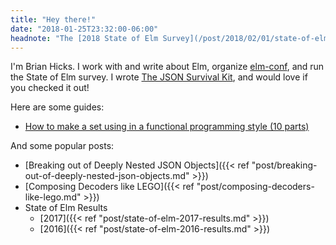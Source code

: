 ```yaml
---
title: "Hey there!"
date: "2018-01-25T23:32:00-06:00"
headnote: "The [2018 State of Elm Survey](/post/2018/02/01/state-of-elm-2018/) is now live!"
---
```


I'm Brian Hicks.
I work with and write about Elm, organize [elm-conf](https://www.elm-conf.us), and run the State of Elm survey.
I wrote [The JSON Survival Kit](/json-survival-kit), and would love if you checked it out!

Here are some guides:

- [How to make a set using in a functional programming style (10 parts)](/guide/functional-sets/)

And some popular posts:

- [Breaking out of Deeply Nested JSON Objects]({{< ref "post/breaking-out-of-deeply-nested-json-objects.md" >}})
- [Composing Decoders like LEGO]({{< ref "post/composing-decoders-like-lego.md" >}})
- State of Elm Results
  - [2017]({{< ref "post/state-of-elm-2017-results.md" >}})
  - [2016]({{< ref "post/state-of-elm-2016-results.md" >}})
